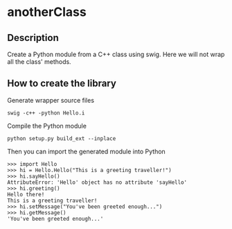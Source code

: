 anotherClass
===
Description
----
Create a Python module from a C++ class using swig.
Here we will not wrap all the class' methods.

How to create the library
----

Generate wrapper source files
```
swig -c++ -python Hello.i
```
Compile the Python module
```
python setup.py build_ext --inplace
```
Then you can import the generated module into Python
```
>>> import Hello
>>> hi = Hello.Hello("This is a greeting traveller!")
>>> hi.sayHello()
AttributeError: 'Hello' object has no attribute 'sayHello'
>>> hi.greeting()
Hello there!
This is a greeting traveller!
>>> hi.setMessage("You've been greeted enough...")
>>> hi.getMessage()
'You've been greeted enough...'
```
